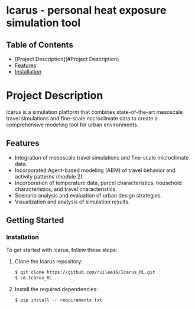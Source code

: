 # Icarus - personal heat exposure simulation tool

## Table of Contents

- [Project Description](#Project Description)
- [Features](#Features)
- [Installation](#Installation)

# Project Description

Icarus is a simulation platform that combines state-of-the-art mesoscale travel simulations and fine-scale microclimate data to create a comprehensive modeling tool for urban environments.

## Features

- Integration of mesoscale travel simulations and fine-scale microclimate data.
- Incorporated Agent-based modeling (ABM) of travel behavior and activity patterns (module 2).
- Incorporation of temperature data, parcel characteristics, household characteristics, and travel characteristics.
- Scenario analysis and evaluation of urban design strategies.
- Visualization and analysis of simulation results.

## Getting Started

### Installation

To get started with Icarus, follow these steps:

1. Clone the Icarus repository:

   ```bash
   $ git clone https://github.com/ruilee16/Icarus_RL.git
   $ cd Icarus_RL

2. Install the required dependencies:

   ```bash
   $ pip install -r requirements.txt


   
